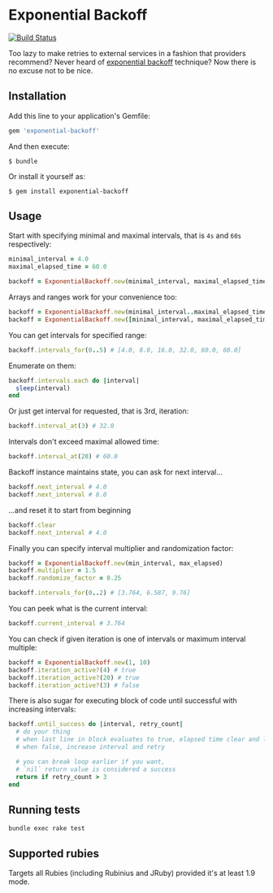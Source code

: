 Exponential Backoff
===================

[![Build Status](https://secure.travis-ci.org/pawelpacana/exponential-backoff.svg)](http://travis-ci.org/pawelpacana/exponential-backoff)

Too lazy to make retries to external services in a fashion that providers recommend? Never heard of [exponential backoff](http://en.wikipedia.org/wiki/Exponential_backoff) technique? Now there is no excuse not to be nice.

Installation
------------

Add this line to your application's Gemfile:

```ruby
gem 'exponential-backoff'
```

And then execute:

```
$ bundle
```

Or install it yourself as:

```
$ gem install exponential-backoff
```

Usage
-----

Start with specifying minimal and maximal intervals, that is `4s` and `60s` respectively:

```ruby
minimal_interval = 4.0
maximal_elapsed_time = 60.0

backoff = ExponentialBackoff.new(minimal_interval, maximal_elapsed_time)
```

Arrays and ranges work for your convenience too:

```ruby
backoff = ExponentialBackoff.new(minimal_interval..maximal_elapsed_time)
backoff = ExponentialBackoff.new([minimal_interval, maximal_elapsed_time])
```

You can get intervals for specified range:

```ruby
backoff.intervals_for(0..5) # [4.0, 8.0, 16.0, 32.0, 60.0, 60.0]
```

Enumerate on them:

```ruby
backoff.intervals.each do |interval|
  sleep(interval)
end
```

Or just get interval for requested, that is 3rd, iteration:

```ruby
backoff.interval_at(3) # 32.0
```

Intervals don't exceed maximal allowed time:

```ruby
backoff.interval_at(20) # 60.0
```

Backoff instance maintains state, you can ask for next interval...

```ruby
backoff.next_interval # 4.0
backoff.next_interval # 8.0
```

...and reset it to start from beginning

```ruby
backoff.clear
backoff.next_interval # 4.0
```

Finally you can specify interval multiplier and randomization factor:

```ruby
backoff = ExponentialBackoff.new(min_interval, max_elapsed)
backoff.multiplier = 1.5
backoff.randomize_factor = 0.25

backoff.intervals_for(0..2) # [3.764, 6.587, 9.76]
```

You can peek what is the current interval:

```ruby
backoff.current_interval # 3.764
```

You can check if given iteration is one of intervals or maximum interval multiple:

```ruby
backoff = ExponentialBackoff.new(1, 10)
backoff.iteration_active?(4) # true
backoff.iteration_active?(20) # true
backoff.iteration_active?(3) # false
```

There is also sugar for executing block of code until successful with increasing intervals:

```ruby
backoff.until_success do |interval, retry_count|
  # do your thing
  # when last line in block evaluates to true, elapsed time clear and loop breaks
  # when false, increase interval and retry

  # you can break loop earlier if you want,
  # `nil` return value is considered a success
  return if retry_count > 3
end
```

Running tests
-------------

    bundle exec rake test


Supported rubies
----------------

Targets all Rubies (including Rubinius and JRuby) provided it's at least 1.9 mode.
